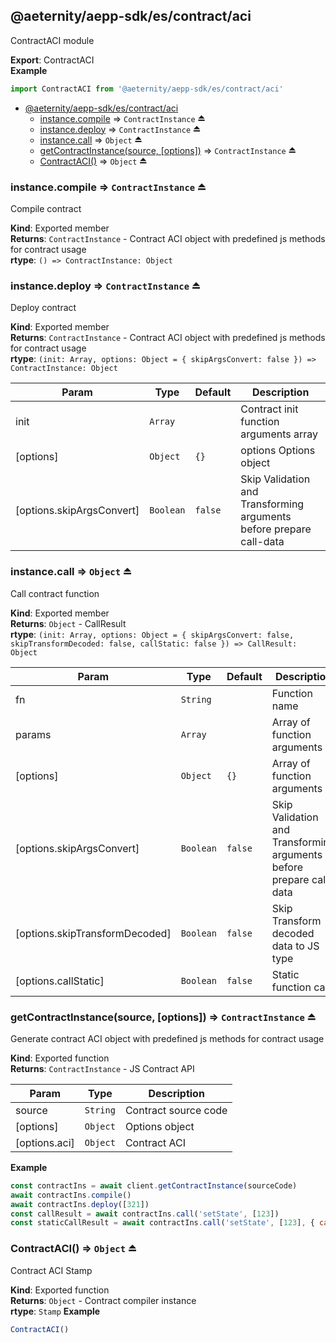 <a id="module_@aeternity/aepp-sdk/es/contract/aci"></a>

## @aeternity/aepp-sdk/es/contract/aci
ContractACI module

**Export**: ContractACI  
**Example**  
```js
import ContractACI from '@aeternity/aepp-sdk/es/contract/aci'
```

* [@aeternity/aepp-sdk/es/contract/aci](#module_@aeternity/aepp-sdk/es/contract/aci)
    * [instance.compile](#exp_module_@aeternity/aepp-sdk/es/contract/aci--instance.compile) ⇒ `ContractInstance` ⏏
    * [instance.deploy](#exp_module_@aeternity/aepp-sdk/es/contract/aci--instance.deploy) ⇒ `ContractInstance` ⏏
    * [instance.call](#exp_module_@aeternity/aepp-sdk/es/contract/aci--instance.call) ⇒ `Object` ⏏
    * [getContractInstance(source, [options])](#exp_module_@aeternity/aepp-sdk/es/contract/aci--getContractInstance) ⇒ `ContractInstance` ⏏
    * [ContractACI()](#exp_module_@aeternity/aepp-sdk/es/contract/aci--ContractACI) ⇒ `Object` ⏏

<a id="exp_module_@aeternity/aepp-sdk/es/contract/aci--instance.compile"></a>

### instance.compile ⇒ `ContractInstance` ⏏
Compile contract

**Kind**: Exported member  
**Returns**: `ContractInstance` - Contract ACI object with predefined js methods for contract usage  
**rtype**: `() => ContractInstance: Object`
<a id="exp_module_@aeternity/aepp-sdk/es/contract/aci--instance.deploy"></a>

### instance.deploy ⇒ `ContractInstance` ⏏
Deploy contract

**Kind**: Exported member  
**Returns**: `ContractInstance` - Contract ACI object with predefined js methods for contract usage  
**rtype**: `(init: Array, options: Object = { skipArgsConvert: false }) => ContractInstance: Object`

| Param | Type | Default | Description |
| --- | --- | --- | --- |
| init | `Array` |  | Contract init function arguments array |
| [options] | `Object` | <code>{}</code> | options Options object |
| [options.skipArgsConvert] | `Boolean` | <code>false</code> | Skip Validation and Transforming arguments before prepare call-data |

<a id="exp_module_@aeternity/aepp-sdk/es/contract/aci--instance.call"></a>

### instance.call ⇒ `Object` ⏏
Call contract function

**Kind**: Exported member  
**Returns**: `Object` - CallResult  
**rtype**: `(init: Array, options: Object = { skipArgsConvert: false, skipTransformDecoded: false, callStatic: false }) => CallResult: Object`

| Param | Type | Default | Description |
| --- | --- | --- | --- |
| fn | `String` |  | Function name |
| params | `Array` |  | Array of function arguments |
| [options] | `Object` | <code>{}</code> | Array of function arguments |
| [options.skipArgsConvert] | `Boolean` | <code>false</code> | Skip Validation and Transforming arguments before prepare call-data |
| [options.skipTransformDecoded] | `Boolean` | <code>false</code> | Skip Transform decoded data to JS type |
| [options.callStatic] | `Boolean` | <code>false</code> | Static function call |

<a id="exp_module_@aeternity/aepp-sdk/es/contract/aci--getContractInstance"></a>

### getContractInstance(source, [options]) ⇒ `ContractInstance` ⏏
Generate contract ACI object with predefined js methods for contract usage

**Kind**: Exported function  
**Returns**: `ContractInstance` - JS Contract API  

| Param | Type | Description |
| --- | --- | --- |
| source | `String` | Contract source code |
| [options] | `Object` | Options object |
| [options.aci] | `Object` | Contract ACI |

**Example**  
```js
const contractIns = await client.getContractInstance(sourceCode)
await contractIns.compile()
await contractIns.deploy([321])
const callResult = await contractIns.call('setState', [123])
const staticCallResult = await contractIns.call('setState', [123], { callStatic: true })
```
<a id="exp_module_@aeternity/aepp-sdk/es/contract/aci--ContractACI"></a>

### ContractACI() ⇒ `Object` ⏏
Contract ACI Stamp

**Kind**: Exported function  
**Returns**: `Object` - Contract compiler instance  
**rtype**: `Stamp`
**Example**  
```js
ContractACI()
```
